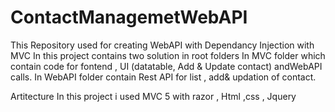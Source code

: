 # ContactManagemetWebAPI
This Repository used for creating WebAPI with Dependancy Injection with MVC
In this project contains two solution in root folders 
In MVC folder which contain code for fontend , UI (datatable, Add & Update contact) andWebAPI calls.
In WebAPI folder contain Rest API for list , add& updation of contact.


Artitecture
In this project i used MVC 5 with razor , Html ,css , Jquery
